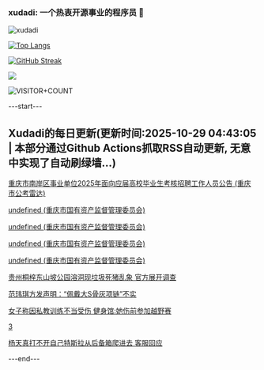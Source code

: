 ### xudadi: 一个热衷开源事业的程序员 👋

![xudadi](https://github-readme-stats-git-masterorgs-github-readme-stats-team.vercel.app/api?username=xudadi)

[![Top Langs](https://github-readme-stats.vercel.app/api/top-langs/?username=xudadi)](https://github.com/anuraghazra/github-readme-stats)

[![GitHub Streak](https://streak-stats.demolab.com?user=xudadi&locale=zh_Hans)](https://git.io/streak-stats)

![](https://raw.githubusercontent.com/xudadi/xudadi/main/assets/github-contribution-grid-snake.svg)

![VISITOR+COUNT](https://komarev.com/ghpvc/?username=xudadi&label=VISITOR+COUNT)


---start---

## Xudadi的每日更新(更新时间:2025-10-29 04:43:05 | 本部分通过Github Actions抓取RSS自动更新, 无意中实现了自动刷绿墙...)

[重庆市南岸区事业单位2025年面向应届高校毕业生考核招聘工作人员公告 (重庆市公考雷达)](https://www.gongkaoleida.com/article/2667143)

[undefined (重庆市国有资产监督管理委员会)](https://dadilab.github.io/feeds/all.xml)

[undefined (重庆市国有资产监督管理委员会)](https://dadilab.github.io/feeds/all.xml)

[undefined (重庆市国有资产监督管理委员会)](https://dadilab.github.io/feeds/all.xml)

[undefined (重庆市国有资产监督管理委员会)](https://dadilab.github.io/feeds/all.xml)

[贵州桐梓东山坡公园溶洞现垃圾死猪乱象 官方展开调查](https://m.163.com/news/article/KD06OGF805345ARG.html)

[范玮琪方发声明：“佩戴大S骨灰项链”不实](https://m.163.com/news/article/KD05NINH05345ARG.html)

[女子称因私教训练不当受伤 健身馆:她伤前参加越野赛](https://m.163.com/news/article/KD00TCNJ051492T3.html)

[3](https://m.163.com/touch/news/sub/domestic)

[杨天真打不开自己特斯拉从后备箱爬进去 客服回应](https://m.163.com/news/article/KCVVIMN0053469LG.html)

---end---
